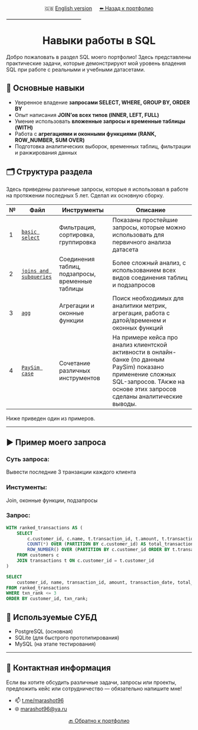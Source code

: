 <p align="center">
  🇬🇧 <a href="README_en.md">English version</a> &nbsp;&nbsp;&nbsp;
  <a href="/README.md">⬅️ Назад к портфолио</a>
</p>

<p align="center">
  <hr style="width: 40%; border: 0.5px solid lightgray;" />
</p>



# <div align='center'> Навыки работы в SQL </div>

Добро пожаловать в раздел SQL моего портфолио! Здесь представлены практические задачи, которые демонстрируют мой уровень владения SQL при работе с реальными и учебными датасетами.

## 📌 Основные навыки

- Уверенное владение **запросами SELECT, WHERE, GROUP BY, ORDER BY**
- Опыт написания **JOIN’ов всех типов (INNER, LEFT, FULL)**
- Умение использовать **вложенные запросы и временные таблицы (WITH)**
- Работа с **агрегациями и оконными функциями (RANK, ROW_NUMBER, SUM OVER)**
- Подготовка аналитических выборок, временных таблиц, фильтрации и ранжирования данных


## 🗂️ Структура раздела
Здесь приведены различные запросы, которые я использовал в работе на протяжении последных 5 лет. Сделал их основную сборку.

| № | Файл | Инструменты | Описание |
|---|------|------------|---------|
| 1 | [`basic select`](/SQL/basic-select.md) | Фильтрация, сортировка, группировка | Показаны простейшие запросы, которые можно использовать для первичного анализа датасета |
| 2 | [`joins and subqueries`](/SQL/join-subqueries.md) | Соединения таблиц, подзапросы, временные таблицы | Более сложный анализ, с использованием всех видов соединения таблиц и подзапросов |
| 3 | [`agg`](/SQL/agg.md) | Агрегации и оконные функции | Поиск необходимых для аналитики метрик, агрегация, работа с датой/временем и оконных функций |
| 4 | [`PaySim case`](/SQL/PaySim%20case.md) | Сочетание различных инструментов | На примере кейса про анализ клиентской активности в онлайн-банке (по данным PaySim) показано применение сложных SQL-запросов. ТАкже на основе этих запросов сделаны аналитические выводы. |

Ниже приведен один из примеров.

---

## ▶️ Пример моего запроса

### Суть запроса:
Вывести последние 3 транзакции каждого клиента

### Инстументы:
Join, оконные функции, подзапросы

### Запрос:
```sql
WITH ranked_transactions AS (
    SELECT
        c.customer_id, c.name, t.transaction_id, t.amount, t.transaction_date,
        COUNT(*) OVER (PARTITION BY c.customer_id) AS total_transactions,
        ROW_NUMBER() OVER (PARTITION BY c.customer_id ORDER BY t.transaction_date DESC) AS txn_rank
    FROM customers c
    JOIN transactions t ON c.customer_id = t.customer_id
)

SELECT
    customer_id, name, transaction_id, amount, transaction_date, total_transactions, txn_rank
FROM ranked_transactions
WHERE txn_rank <= 3
ORDER BY customer_id, txn_rank;
```

## 🧩 Используемые СУБД
- PostgreSQL (основная)
- SQLite (для быстрого прототипирования)
- MySQL (на этапе тестирования)

---

## 💼 Контактная информация
Если вы хотите обсудить различные задачи, запросы или проекты, предложить кейс или сотрудничество — обязательно напишите мне!

- 📫 [t.me/marashot96](https://t.me/marashot96)
- 🌐 [marashot96@ya.ru](mailto:marashot96@ya.ru)

<div align="center">  <a href="https://github.com/marashot96/portfolio/blob/main/README.md#-навыки">🔙 Обратно к портфолио </a> </div>
